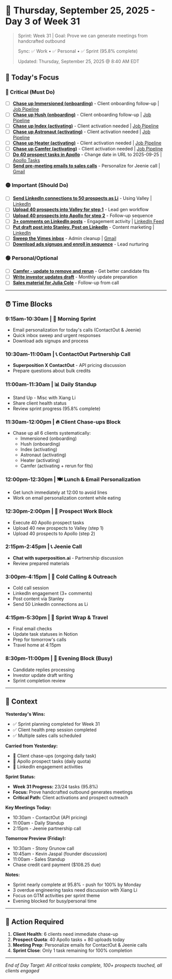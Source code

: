 # 📅 Thursday, September 25, 2025 - Day 3 of Week 31

> Sprint: Week 31 | Goal: Prove we can generate meetings from handcrafted outbound
>
> Sync: ✅ Work • ✅ Personal • ✅ Sprint (95.8% complete)
>
> Updated: Thursday, September 25, 2025 @ 8:40 AM EDT

## 🎯 Today's Focus

### 🔴 Critical (Must Do)
- [ ] **[Chase up Immersioned (onboarding)](https://www.notion.so/super-ats/279c548cc4ff8143bcbbf48f2c817336)** - Client onboarding follow-up | [Job Pipeline](https://www.notion.so/super-ats/Immersioned-279c548cc4ff8143bcbbf48f2c817336)
- [ ] **[Chase up Hush (onboarding)](https://www.notion.so/super-ats/279c548cc4ff81a087e8c4aca5c442ce)** - Client onboarding follow-up | [Job Pipeline](https://www.notion.so/super-ats/Hush-279c548cc4ff81a087e8c4aca5c442ce)
- [ ] **[Chase up Index (activating)](https://www.notion.so/super-ats/279c548cc4ff81d7918ef9ba20c13722)** - Client activation needed | [Job Pipeline](https://www.notion.so/super-ats/Index-279c548cc4ff81d7918ef9ba20c13722)
- [ ] **[Chase up Astronaut (activating)](https://www.notion.so/super-ats/279c548cc4ff8192a542c787ba7938fc)** - Client activation needed | [Job Pipeline](https://www.notion.so/super-ats/Astronaut-279c548cc4ff8192a542c787ba7938fc)
- [ ] **[Chase up Heater (activating)](https://www.notion.so/super-ats/279c548cc4ff8126b1afd1a200867722)** - Client activation needed | [Job Pipeline](https://www.notion.so/super-ats/Heater-279c548cc4ff8126b1afd1a200867722)
- [ ] **[Chase up Camfer (activating)](https://www.notion.so/super-ats/279c548cc4ff819da0a7dd097e00f528)** - Client activation needed | [Job Pipeline](https://www.notion.so/super-ats/Camfer-279c548cc4ff819da0a7dd097e00f528)
- [ ] **[Do 40 prospect tasks in Apollo](https://www.notion.so/super-ats/279c548cc4ff81d98a22cffe2f3e267e)** - Change date in URL to 2025-09-25 | [Apollo Tasks](https://app.apollo.io/#/tasks?dateRange[max]=2025-09-25&sortByField=task_due_at&sortAscending=true)
- [ ] **[Send pre-meeting emails to sales calls](https://www.notion.so/super-ats/279c548cc4ff819ab481e75d646b64b5)** - Personalize for Jeenie call | [Gmail](https://mail.google.com/mail/u/0/#inbox)

### 🟡 Important (Should Do)
- [ ] **[Send LinkedIn connections to 50 prospects as Li](https://www.notion.so/super-ats/279c548cc4ff8143b809c8a77fa17651)** - Using Valley | [LinkedIn](https://www.linkedin.com/mynetwork/invite-connect/connections/)
- [ ] **[Upload 40 prospects into Valley for step 1](https://www.notion.so/super-ats/279c548cc4ff8166bdcaf582452a60a9)** - Lead gen workflow
- [ ] **[Upload 40 prospects into Apollo for step 2](https://www.notion.so/super-ats/279c548cc4ff8151ba20fc368657771c)** - Follow-up sequence
- [ ] **[3+ comments on LinkedIn posts](https://www.notion.so/super-ats/279c548cc4ff81ec982dfb27b156647e)** - Engagement activity | [LinkedIn Feed](https://www.linkedin.com/feed/)
- [ ] **[Put draft post into Stanley, Post on LinkedIn](https://www.notion.so/super-ats/279c548cc4ff81fcb6cbebecc095a7a4)** - Content marketing | [LinkedIn](https://www.linkedin.com/feed/)
- [ ] **[Sweep the Vimes inbox](https://www.notion.so/super-ats/279c548cc4ff812dafc6f5a531828deb)** - Admin cleanup | [Gmail](https://mail.google.com/mail/u/0/#inbox)
- [ ] **[Download ads signups and enroll in sequence](https://www.notion.so/super-ats/279c548cc4ff81069824dedd90dcf165)** - Lead nurturing

### 🟢 Personal/Optional
- [ ] **[Camfer - update to remove and rerun](https://www.notion.so/super-ats/279c548cc4ff80e3b7eafedbbce472ee)** - Get better candidate fits
- [ ] **[Write investor updates draft](https://www.notion.so/super-ats/279c548cc4ff80e88eafede3492ae9d9)** - Monthly update preparation
- [ ] **[Sales material for Julia Cole](https://www.notion.so/super-ats/278c548cc4ff80e0a861fa39612072aa)** - Follow-up from call

---

## ⏰ Time Blocks

### 9:15am-10:30am | 🚀 Morning Sprint
- Email personalization for today's calls (ContactOut & Jeenie)
- Quick inbox sweep and urgent responses
- Download ads signups and process

### 10:30am-11:00am | 📞 ContactOut Partnership Call
- **Superposition X ContactOut** - API pricing discussion
- Prepare questions about bulk credits

### 11:00am-11:30am | 📊 Daily Standup
- Stand Up - Misc with Xiang Li
- Share client health status
- Review sprint progress (95.8% complete)

### 11:30am-12:00pm | 🔥 Client Chase-ups Block
- Chase up all 6 clients systematically:
  - Immersioned (onboarding)
  - Hush (onboarding)
  - Index (activating)
  - Astronaut (activating)
  - Heater (activating)
  - Camfer (activating + rerun for fits)

### 12:00pm-12:30pm | 🍽️ Lunch & Email Personalization
- Get lunch immediately at 12:00 to avoid lines
- Work on email personalization content while eating

### 12:30pm-2:00pm | 💼 Prospect Work Block
- Execute 40 Apollo prospect tasks
- Upload 40 new prospects to Valley (step 1)
- Upload 40 prospects to Apollo (step 2)

### 2:15pm-2:45pm | 📞 Jeenie Call
- **Chat with superposition.ai** - Partnership discussion
- Review prepared materials

### 3:00pm-4:15pm | 📢 Cold Calling & Outreach
- Cold call session
- LinkedIn engagement (3+ comments)
- Post content via Stanley
- Send 50 LinkedIn connections as Li

### 4:15pm-5:30pm | 🎯 Sprint Wrap & Travel
- Final email checks
- Update task statuses in Notion
- Prep for tomorrow's calls
- Travel home at 4:15pm

### 8:30pm-11:00pm | 🌙 Evening Block (Busy)
- Candidate replies processing
- Investor update draft writing
- Sprint completion review

---

## 📝 Context

**Yesterday's Wins:**
- ✅ Sprint planning completed for Week 31
- ✅ Client health prep session completed
- ✅ Multiple sales calls scheduled

**Carried from Yesterday:**
- 🔄 Client chase-ups (ongoing daily task)
- 🔄 Apollo prospect tasks (daily quota)
- 🔄 LinkedIn engagement activities

**Sprint Status:**
- **Week 31 Progress:** 23/24 tasks (95.8%)
- **Focus:** Prove handcrafted outbound generates meetings
- **Critical Path:** Client activations and prospect outreach

**Key Meetings Today:**
- 10:30am - ContactOut (API pricing)
- 11:00am - Daily Standup
- 2:15pm - Jeenie partnership call

**Tomorrow Preview (Friday):**
- 10:30am - Stony Grunow call
- 10:45am - Kevin Jaspal (founder discussion)
- 11:00am - Sales Standup
- Chase credit card payment ($108.25 due)

**Notes:**
- Sprint nearly complete at 95.8% - push for 100% by Monday
- 3 overdue engineering tasks need discussion with Xiang Li
- Focus on GTM activities per sprint theme
- Evening blocked for busy/personal time

---

## 🚨 Action Required

1. **Client Health**: 6 clients need immediate chase-up
2. **Prospect Quota**: 40 Apollo tasks + 80 uploads today
3. **Meeting Prep**: Personalize emails for ContactOut & Jeenie calls
4. **Sprint Close**: Only 1 task remaining for 100% completion

---

*End of Day Target: All critical tasks complete, 100+ prospects touched, all clients engaged*